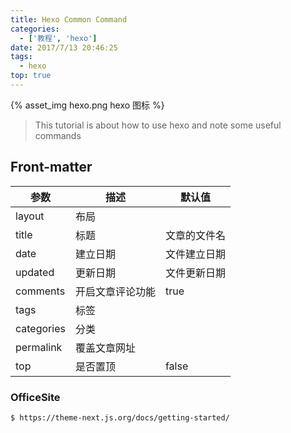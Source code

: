 ```yaml
---
title: Hexo Common Command
categories:
  - ['教程', 'hexo']
date: 2017/7/13 20:46:25
tags:
  - hexo
top: true
---
```

{% asset_img hexo.png hexo 图标 %}
> This tutorial is about how to use hexo and note some useful commands
<!-- more -->

## Front-matter
|参数|描述|默认值|
|---|---|---|
|layout|布局||
|title|标题|文章的文件名|
|date|建立日期|文件建立日期|
|updated|更新日期|文件更新日期|
|comments|开启文章评论功能|true|
|tags|标签||
|categories|分类||
|permalink|覆盖文章网址||
|top|是否置顶|false|
### OfficeSite

``` bash
$ https://theme-next.js.org/docs/getting-started/
```
